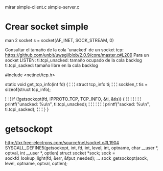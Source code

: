 mirar simple-client.c
simple-server.c

# Crear socket simple
man 2 socket
s = socket(AF_INET, SOCK_STREAM, 0)


Consultar el tamaño de la cola 'unacked' de un socket tcp: https://github.com/unbit/uwsgi/blob/2.0.9/core/master.c#L209
Para un socket LISTEN:
  ti.tcpi_unacked: tamaño ocupado de la cola backlog
  ti.tcpi_sacked: tamaño libre en la cola backlog

#include <netinet/tcp.h>

static void get_tcp_info(int fd) {
  ¦ ¦ ¦ struct tcp_info ti;
  ¦ ¦ ¦ socklen_t tis = sizeof(struct tcp_info);

  ¦ ¦ ¦ if (!getsockopt(fd, IPPROTO_TCP, TCP_INFO, &ti, &tis)) {
  ¦ ¦ ¦ ¦ ¦ ¦ ¦ printf("unacked: %u\n", ti.tcpi_unacked);
  ¦ ¦ ¦ ¦ ¦ ¦ ¦ printf("sacked: %u\n", ti.tcpi_sacked);
  ¦ ¦ ¦ }
}



# getsockopt
http://lxr.free-electrons.com/source/net/socket.c#L1904
SYSCALL_DEFINE5(getsockopt, int, fd, int, level, int, optname, char __user *, optval, int __user *, optlen)
struct socket *sock;
sock = sockfd_lookup_light(fd, &err, &fput_needed);
...
sock_getsockopt(sock, level, optname, optval, optlen);
